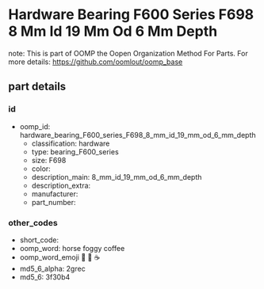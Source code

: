 # Hardware Bearing F600 Series F698 8 Mm Id 19 Mm Od 6 Mm Depth  

note: This is part of OOMP the Oopen Organization Method For Parts. For more details: https://github.com/oomlout/oomp_base

##  part details





### id
* oomp_id: hardware_bearing_F600_series_F698_8_mm_id_19_mm_od_6_mm_depth
  * classification: hardware
  * type: bearing_F600_series
  * size: F698
  * color: 
  * description_main: 8_mm_id_19_mm_od_6_mm_depth
  * description_extra: 
  * manufacturer: 
  * part_number: 

### other_codes
* short_code: 
* oomp_word: horse foggy coffee
* oomp_word_emoji :horse: :foggy: :coffee:
* md5_6_alpha: 2grec
* md5_6: 3f30b4